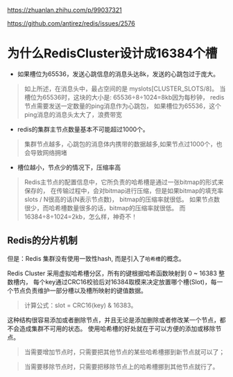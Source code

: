 
<https://zhuanlan.zhihu.com/p/99037321>

<https://github.com/antirez/redis/issues/2576>

# 为什么RedisCluster设计成16384个槽


- 如果槽位为65536，发送心跳信息的消息头达8k，发送的心跳包过于庞大。
> 如上所述，在消息头中，最占空间的是 myslots[CLUSTER_SLOTS/8]。 
> 当槽位为65536时，这块的大小是: 65536÷8÷1024=8kb因为每秒钟，
> redis节点需要发送一定数量的ping消息作为心跳包，
> 如果槽位为65536，这个ping消息的消息头太大了，浪费带宽


- redis的集群主节点数量基本不可能超过1000个。
> 集群节点越多，心跳包的消息体内携带的数据越多,如果节点过1000个，也会导致网络拥堵

- 槽位越小，节点少的情况下，压缩率高
> Redis主节点的配置信息中，它所负责的哈希槽是通过一张bitmap的形式来保存的，
> 在传输过程中，会对bitmap进行压缩，但是如果bitmap的填充率slots / N很高的话(N表示节点数)，
> bitmap的压缩率就很低。 
> 如果节点数很少，而哈希槽数量很多的话，bitmap的压缩率就很低。
 而16384÷8÷1024=2kb，怎么样，神奇不！



## Redis的分片机制
但是：Redis 集群没有使用一致性hash, 而是引入了`哈希槽`的概念。

Redis Cluster 采用虚拟哈希槽分区，所有的键根据哈希函数映射到 0 ~ 16383 整数槽内，
每个key通过CRC16校验后对16384取模来决定放置哪个槽(Slot)，每一个节点负责维护一部分槽以及槽所映射的键值数据。

> 计算公式：slot = CRC16(key) & 16383。

这种结构很容易添加或者删除节点，并且无论是添加删除或者修改某一个节点，都不会造成集群不可用的状态。
使用哈希槽的好处就在于可以方便的添加或移除节点。

> 当需要增加节点时，只需要把其他节点的某些哈希槽挪到新节点就可以了；

> 当需要移除节点时，只需要把移除节点上的哈希槽挪到其他节点就行了。



